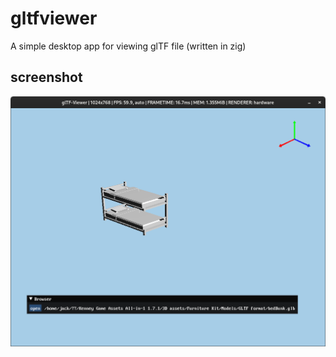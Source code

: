 # gltfviewer
A simple desktop app for viewing glTF file (written in zig)

## screenshot
<a href="."><img src="screenshot.png" alt="screenshot" height="400"></a>
